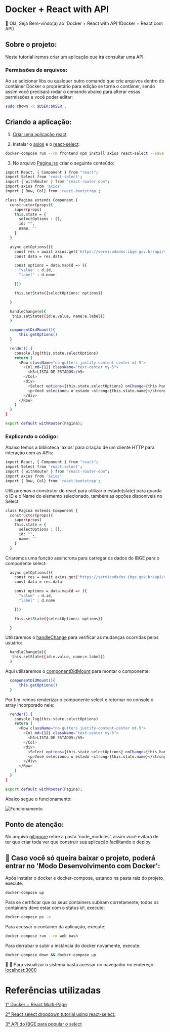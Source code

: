 # Docker + React with API

👋 Olá, Seja Bem-vindo(a) ao 'Docker + React with API'(Docker + React com API).

## Sobre o projeto:

Neste tutorial iremos criar um aplicação que irá consultar uma API.

### Permissões de arquivos:

Ao se adicionar libs ou qualquer outro comando que crie arquivos dentro do contâiner Docker o proprietário para edição se torna o contâiner, sendo assim você precisará rodar o comando abaixo para alterar essas permissões e você poder editar:

```sh
sudo chown -R $USER:$USER .
```

## Criando a aplicação:

1. [Criar uma aplicação react](https://github.com/claudimf/docker_react_multi_page)


2. Instalar o [axios](https://www.npmjs.com/package/react-axios) e o [react-select](https://www.npmjs.com/package/react-select):
```sh
docker-compose run --rm frontend npm install axios react-select --save
```

3. No arquivo [Pagina.jsx](https://github.com/claudimf/react_with_api/blob/main/frontend/src/components/Pagina.jsx) criar o seguinte conteúdo:

```sh
import React, { Component } from "react";
import Select from 'react-select';
import { withRouter } from "react-router-dom";
import axios from 'axios'
import { Row, Col} from 'react-bootstrap';

class Pagina extends Component {
  constructor(props){
    super(props)
    this.state = {
      selectOptions : [],
      id: "",
      name: ''
    }
  }

  async getOptions(){
    const res = await axios.get('https://servicodados.ibge.gov.br/api/v1/localidades/estados/')
    const data = res.data

    const options = data.map(d => ({
      "value" : d.id,
      "label" : d.nome

    }))

    this.setState({selectOptions: options})

  }

  handleChange(e){
   this.setState({id:e.value, name:e.label})
  }

  componentDidMount(){
      this.getOptions()
  }

  render() {
    console.log(this.state.selectOptions)
    return (
      <Row className="no-gutters justify-content-center mt-5">
        <Col md={12} className="text-center my-5">
          <h5>LISTA DE ESTADOS</h5>
        </Col>
        <div>
          <Select options={this.state.selectOptions} onChange={this.handleChange.bind(this)} />
          <p>Você selecionou o estado <strong>{this.state.name}</strong> e o id dele é <strong>{this.state.id}</strong></p>
        </div>
      </Row>
    )
  }
}

export default withRouter(Pagina);
```
### Explicando o código:

Abaixo temos a biblioteca 'axios' para criação de um cliente HTTP para interação com as APIs:

```sh
import React, { Component } from "react";
import Select from 'react-select';
import { withRouter } from "react-router-dom";
import axios from 'axios'
import { Row, Col} from 'react-bootstrap';
```
Utilizaremos o construtor do react para utilizar o estado(state) para guarda o ID e o Name do elemento selecionado, também as opções disponíveis no Select:

```sh
class Pagina extends Component {
  constructor(props){
    super(props)
    this.state = {
      selectOptions : [],
      id: "",
      name: ''
    }
  }
```

Criaremos uma função assíncrona para carregar os dados do IBGE para o componente select:

```sh
  async getOptions(){
    const res = await axios.get('https://servicodados.ibge.gov.br/api/v1/localidades/estados/')
    const data = res.data

    const options = data.map(d => ({
      "value" : d.id,
      "label" : d.nome

    }))

    this.setState({selectOptions: options})

  }
```

Utilizaremos o [handleChange](https://pt-br.reactjs.org/docs/forms.html) para verificar as mudanças ocorridas pelos usuário:

```sh
  handleChange(e){
   this.setState({id:e.value, name:e.label})
  }
```

Aqui utilizaremos o [componentDidMount](https://pt-br.reactjs.org/docs/react-component.html#componentdidmount) para montar o componente:


```sh
  componentDidMount(){
      this.getOptions()
  }
```

Por fim iremos renderizar o componente select e retornar no console o array incorporado nele:

```sh
  render() {
    console.log(this.state.selectOptions)
    return (
      <Row className="no-gutters justify-content-center mt-5">
        <Col md={12} className="text-center my-5">
          <h5>LISTA DE ESTADOS</h5>
        </Col>
        <div>
          <Select options={this.state.selectOptions} onChange={this.handleChange.bind(this)} />
          <p>Você selecionou o estado <strong>{this.state.name}</strong> e o id dele é <strong>{this.state.id}</strong></p>
        </div>
      </Row>
    )
  }
}

export default withRouter(Pagina);
```

Abaixo segue o funcionamento:

![Funcionamento](https://raw.githubusercontent.com/claudimf/react_with_api/main/funcionamento.gif)

## Ponto de atenção:

No arquivo [gitignore](https://github.com/claudimf/docker_react_multi_page/blob/main/frontend/.gitignore) retire a pasta 'node_modules', assim você evitará de ter que criar toda ver que construir sua aplicação facilitando o deploy.

## 🐳 Caso você só queira baixar o projeto, poderá entrar no 'Modo Desenvolvimento com Docker':

Após instalar o docker e docker-compose, estando na pasta raiz do projeto, execute:

```sh
docker-compose up
```

Para se certificar que os seus containers subiram corretamente, todos os containers deve estar com o status `UP`, execute:

```sh
docker-compose ps -a
```

Para acessar o container da aplicação, execute:

```sh
docker-compose run --rm web bash
```

Para derrubar e subir a instância do docker novamente, execute:

```sh
docker-compose down && docker-compose up
```

🚀 :clap: Para visualizar o sistema basta acessar no navegador no endereço: [localhost:3000](http://localhost:3000/)

# Referências utilizadas

[1° Docker + React Multi-Page](https://github.com/claudimf/docker_react_multi_page)

[2° React select dropdown tutorial using react-select.](https://medium.com/how-to-react/react-select-dropdown-tutorial-using-react-select-51664ab8b6f3)


[3° API do IBGE para popular o select](https://servicodados.ibge.gov.br/api/docs/localidades)